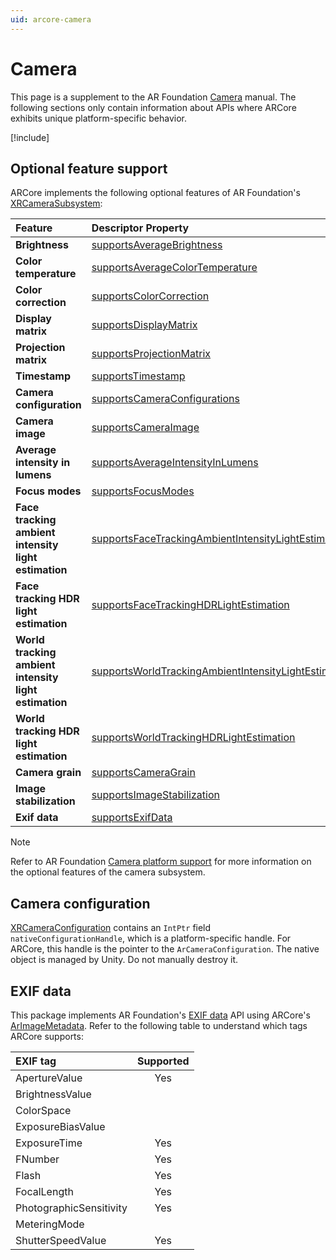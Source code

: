 ```yaml
---
uid: arcore-camera
---
```

# Camera

This page is a supplement to the AR Foundation [Camera](xref:arfoundation-camera) manual. The following sections only contain information about APIs where ARCore exhibits unique platform-specific behavior.

[!include[](../snippets/arf-docs-tip.md)]

## Optional feature support

ARCore implements the following optional features of AR Foundation's [XRCameraSubsystem](xref:UnityEngine.XR.ARSubsystems.XRCameraSubsystem):

| Feature | Descriptor Property | Supported |
| :------ | :--------------- | :--------: |
| **Brightness** | [supportsAverageBrightness](xref:UnityEngine.XR.ARSubsystems.XRCameraSubsystemDescriptor.supportsAverageBrightness) | Yes |
| **Color temperature** | [supportsAverageColorTemperature](xref:UnityEngine.XR.ARSubsystems.XRCameraSubsystemDescriptor.supportsAverageColorTemperature) | |
| **Color correction** | [supportsColorCorrection](xref:UnityEngine.XR.ARSubsystems.XRCameraSubsystemDescriptor.supportsColorCorrection) | Yes |
| **Display matrix** | [supportsDisplayMatrix](xref:UnityEngine.XR.ARSubsystems.XRCameraSubsystemDescriptor.supportsDisplayMatrix) | Yes |
| **Projection matrix** | [supportsProjectionMatrix](xref:UnityEngine.XR.ARSubsystems.XRCameraSubsystemDescriptor.supportsProjectionMatrix) | Yes |
| **Timestamp** | [supportsTimestamp](xref:UnityEngine.XR.ARSubsystems.XRCameraSubsystemDescriptor.supportsTimestamp) | Yes |
| **Camera configuration** | [supportsCameraConfigurations](xref:UnityEngine.XR.ARSubsystems.XRCameraSubsystemDescriptor.supportsCameraConfigurations) | Yes |
| **Camera image** | [supportsCameraImage](xref:UnityEngine.XR.ARSubsystems.XRCameraSubsystemDescriptor.supportsCameraImage) | Yes |
| **Average intensity in lumens** | [supportsAverageIntensityInLumens](xref:UnityEngine.XR.ARSubsystems.XRCameraSubsystemDescriptor.supportsAverageIntensityInLumens) | |
| **Focus modes** | [supportsFocusModes](xref:UnityEngine.XR.ARSubsystems.XRCameraSubsystemDescriptor.supportsFocusModes) | Yes |
| **Face tracking ambient intensity light estimation** | [supportsFaceTrackingAmbientIntensityLightEstimation](xref:UnityEngine.XR.ARSubsystems.XRCameraSubsystemDescriptor.supportsFaceTrackingAmbientIntensityLightEstimation) | Yes |
| **Face tracking HDR light estimation** | [supportsFaceTrackingHDRLightEstimation](xref:UnityEngine.XR.ARSubsystems.XRCameraSubsystemDescriptor.supportsFaceTrackingHDRLightEstimation) | |
| **World tracking ambient intensity light estimation** | [supportsWorldTrackingAmbientIntensityLightEstimation](xref:UnityEngine.XR.ARSubsystems.XRCameraSubsystemDescriptor.supportsWorldTrackingAmbientIntensityLightEstimation) | Yes |
| **World tracking HDR light estimation** | [supportsWorldTrackingHDRLightEstimation](xref:UnityEngine.XR.ARSubsystems.XRCameraSubsystemDescriptor.supportsWorldTrackingHDRLightEstimation) | Yes |
| **Camera grain** | [supportsCameraGrain](xref:UnityEngine.XR.ARSubsystems.XRCameraSubsystemDescriptor.supportsCameraGrain) | |
| **Image stabilization** | [supportsImageStabilization](xref:UnityEngine.XR.ARSubsystems.XRCameraSubsystemDescriptor.supportsImageStabilization) | |
| **Exif data** | [supportsExifData](xref:UnityEngine.XR.ARSubsystems.XRCameraSubsystemDescriptor.supportsExifData) | Yes |

> [!NOTE]
> Refer to AR Foundation [Camera platform support](xref:arfoundation-camera-platform-support) for more information 
> on the optional features of the camera subsystem.

## Camera configuration

[XRCameraConfiguration](xref:UnityEngine.XR.ARSubsystems.XRCameraConfiguration) contains an `IntPtr` field `nativeConfigurationHandle`, which is a platform-specific handle. For ARCore, this handle is the pointer to the `ArCameraConfiguration`. The native object is managed by Unity. Do not manually destroy it.

## EXIF data

This package implements AR Foundation's [EXIF data](xref:arfoundation-exif-data) API using ARCore's [ArImageMetadata](https://developers.google.com/ar/reference/c/group/ar-image-metadata#arimagemetadata). Refer to the following table to understand which tags ARCore supports:

| EXIF tag                | Supported |
| :---------------------- | :-------: |
| ApertureValue           | Yes |
| BrightnessValue         |     |
| ColorSpace              |     |
| ExposureBiasValue       |     |
| ExposureTime            | Yes |
| FNumber                 | Yes |
| Flash                   | Yes |
| FocalLength             | Yes |
| PhotographicSensitivity | Yes |
| MeteringMode            |     |
| ShutterSpeedValue       | Yes |
